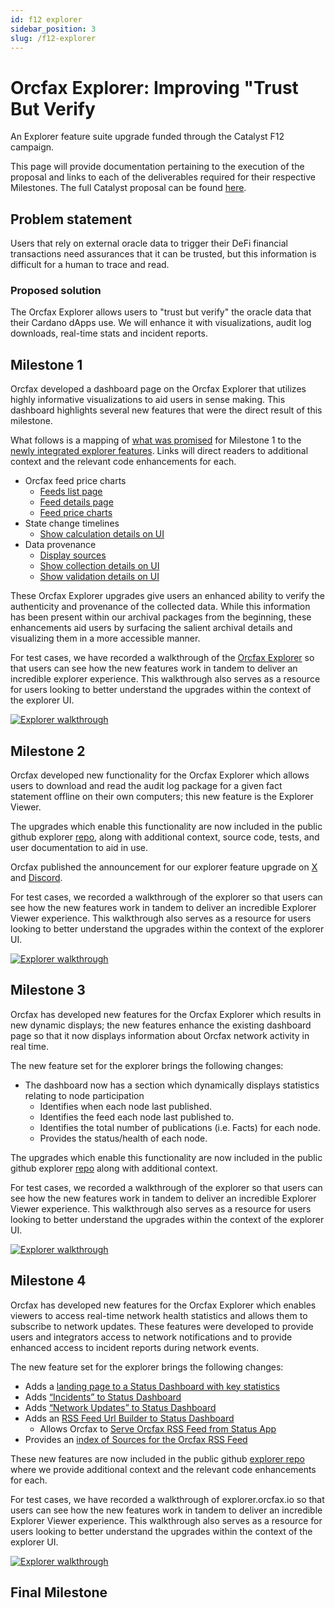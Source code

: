 ```yaml
---
id: f12 explorer
sidebar_position: 3
slug: /f12-explorer
---
```


# Orcfax Explorer: Improving "Trust But Verify

An Explorer feature suite upgrade funded through the Catalyst F12 campaign.

This page will provide documentation pertaining to the execution of the proposal
and links to each of the deliverables required for their respective Milestones.
The full Catalyst proposal can be found [here][cat-1].

[cat-1]:
    https://projectcatalyst.io/funds/12/f12-cardano-use-cases-product/orcfax-explorer-improving-trust-but-verify

## Problem statement

Users that rely on external oracle data to trigger their DeFi financial
transactions need assurances that it can be trusted, but this information is
difficult for a human to trace and read.

### Proposed solution

The Orcfax Explorer allows users to "trust but verify" the oracle data that
their Cardano dApps use. We will enhance it with visualizations, audit log
downloads, real-time stats and incident reports.

## Milestone 1

Orcfax developed a dashboard page on the Orcfax Explorer that utilizes highly
informative visualizations to aid users in sense making. This dashboard
highlights several new features that were the direct result of this milestone.

What follows is a mapping of <u>what was promised</u> for Milestone 1 to the
<u>newly integrated explorer features</u>. Links will direct readers to
additional context and the relevant code enhancements for each.

-   Orcfax feed price charts
    -   [Feeds list page][m1-1]
    -   [Feed details page][m1-2]
    -   [Feed price charts][m1-3]
-   State change timelines
    -   [Show calculation details on UI][m1-4]
-   Data provenance
    -   [Display sources][m1-5]
    -   [Show collection details on UI][m1-6]
    -   [Show validation details on UI][m1-7]

These Orcfax Explorer upgrades give users an enhanced ability to verify the
authenticity and provenance of the collected data. While this information has
been present within our archival packages from the beginning, these enhancements
aid users by surfacing the salient archival details and visualizing them in a
more accessible manner.

For test cases, we have recorded a walkthrough of the [Orcfax Explorer][m1-8] so
that users can see how the new features work in tandem to deliver an incredible
explorer experience. This walkthrough also serves as a resource for users
looking to better understand the upgrades within the context of the explorer UI.

[![Explorer walkthrough](https://img.youtube.com/vi/MVLOBT58PlA/0.jpg)](https://youtu.be/At8AoJ6f_zA?feature=shared)

[m1-1]: https://github.com/orcfax/explorer.orcfax.io/issues/10
[m1-2]: https://github.com/orcfax/explorer.orcfax.io/issues/9
[m1-3]: https://github.com/orcfax/explorer.orcfax.io/issues/8
[m1-4]: https://github.com/orcfax/explorer.orcfax.io/issues/4
[m1-5]: https://github.com/orcfax/explorer.orcfax.io/issues/2
[m1-6]: https://github.com/orcfax/explorer.orcfax.io/issues/3
[m1-7]: https://github.com/orcfax/explorer.orcfax.io/issues/5
[m1-8]: https://explorer.orcfax.io/

## Milestone 2

Orcfax developed new functionality for the Orcfax Explorer which allows users to
download and read the audit log package for a given fact statement offline on
their own computers; this new feature is the Explorer Viewer.

The upgrades which enable this functionality are now included in the public
github explorer [repo][m2-1], along with additional context, source code, tests,
and user documentation to aid in use.

Orcfax published the announcement for our explorer feature upgrade on [X][m2-2]
and [Discord][m2-3].

For test cases, we recorded a walkthrough of the explorer so that users can see
how the new features work in tandem to deliver an incredible Explorer Viewer
experience. This walkthrough also serves as a resource for users looking to
better understand the upgrades within the context of the explorer UI.

[![Explorer walkthrough](https://img.youtube.com/vi/MVLOBT58PlA/0.jpg)](https://www.youtube.com/watch?v=bhoPL5H_AWM)

[m2-1]: https://github.com/orcfax/explorer.orcfax.io/issues/13
[m2-2]: https://x.com/orcfax/status/1854221701849997411
[m2-3]:
    https://discord.com/channels/918870284331802674/1082742450268942386/1305649489478160454

## Milestone 3

Orcfax has developed new features for the Orcfax Explorer which results in new
dynamic displays; the new features enhance the existing dashboard page so that
it now displays information about Orcfax network activity in real time.

The new feature set for the explorer brings the following changes:

-   The dashboard now has a section which dynamically displays statistics
    relating to node participation
    -   Identifies when each node last published.
    -   Identifies the feed each node last published to.
    -   Identifies the total number of publications (i.e. Facts) for each node.
    -   Provides the status/health of each node.

The upgrades which enable this functionality are now included in the public
github explorer [repo][m3-1] along with additional context.

For test cases, we recorded a walkthrough of the explorer so that users can see
how the new features work in tandem to deliver an incredible Explorer Viewer
experience. This walkthrough also serves as a resource for users looking to
better understand the upgrades within the context of the explorer UI.

[![Explorer walkthrough](https://img.youtube.com/vi/MVLOBT58PlA/0.jpg)](https://youtu.be/8kPMwpoXhN0?feature=shared)

[m3-1]: https://github.com/orcfax/explorer.orcfax.io/milestone/3?closed=1

## Milestone 4

Orcfax has developed new features for the Orcfax Explorer which enables viewers
to access real-time network health statistics and allows them to subscribe to
network updates. These features were developed to provide users and integrators
access to network notifications and to provide enhanced access to incident
reports during network events.

The new feature set for the explorer brings the following changes:

-   Adds a [landing page to a Status Dashboard with key statistics][m4-1]
-   Adds [“Incidents” to Status Dashboard][m4-2]
-   Adds [“Network Updates” to Status Dashboard][m4-3]
-   Adds an [RSS Feed Url Builder to Status Dashboard][m4-4]
    -   Allows Orcfax to [Serve Orcfax RSS Feed from Status App][m4-5]
-   Provides an [index of Sources for the Orcfax RSS Feed][m4-6]

These new features are now included in the public github [explorer repo][m4-7]
where we provide additional context and the relevant code enhancements for each.

For test cases, we have recorded a walkthrough of explorer.orcfax.io so that
users can see how the new features work in tandem to deliver an incredible
Explorer Viewer experience. This walkthrough also serves as a resource for users
looking to better understand the upgrades within the context of the explorer UI.

[![Explorer walkthrough](https://img.youtube.com/vi/MVLOBT58PlA/0.jpg)](https://youtu.be/fjjgkOZrNnk?si=y4TwO2e3sCqOzE1l)

[m4-1]: https://github.com/orcfax/status.orcfax.io/issues/3
[m4-2]: https://github.com/orcfax/status.orcfax.io/issues/4
[m4-3]: https://github.com/orcfax/status.orcfax.io/issues/4
[m4-4]: https://github.com/orcfax/status.orcfax.io/issues/5
[m4-5]: https://github.com/orcfax/status.orcfax.io/issues/2
[m4-6]: https://github.com/orcfax/status.orcfax.io/issues/1
[m4-7]: https://github.com/orcfax/explorer.orcfax.io/milestone/4?closed=1

## Final Milestone
